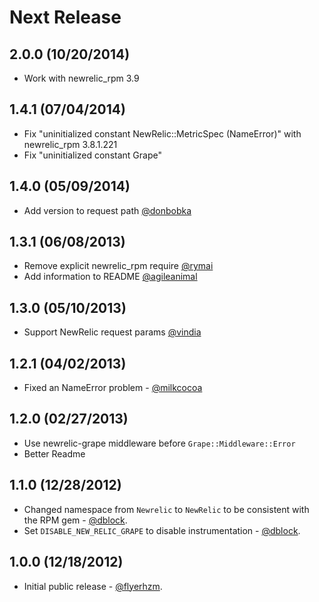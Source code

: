 # Next Release

## 2.0.0 (10/20/2014)

* Work with newrelic_rpm 3.9

## 1.4.1 (07/04/2014)

* Fix "uninitialized constant NewRelic::MetricSpec (NameError)" with
newrelic_rpm 3.8.1.221
* Fix "uninitialized constant Grape"

## 1.4.0 (05/09/2014)

* Add version to request path [@donbobka](https://github.com/donbobka)

## 1.3.1 (06/08/2013)

* Remove explicit newrelic_rpm require [@rymai](https://github.com/rymai)
* Add information to README [@agileanimal](https://github.com/agileanimal)

## 1.3.0 (05/10/2013)

* Support NewRelic request params [@vindia](https://github.com/vindia)

## 1.2.1 (04/02/2013)

* Fixed an NameError problem - [@milkcocoa](https://github.com/milkcocoa)

## 1.2.0 (02/27/2013)

* Use newrelic-grape middleware before `Grape::Middleware::Error`
* Better Readme

## 1.1.0 (12/28/2012)

* Changed namespace from `Newrelic` to `NewRelic` to be consistent with the RPM gem - [@dblock](https://github.com/dblock).
* Set `DISABLE_NEW_RELIC_GRAPE` to disable instrumentation - [@dblock](https://github.com/dblock).

## 1.0.0 (12/18/2012)

* Initial public release - [@flyerhzm](https://github.com/flyerhzm).

